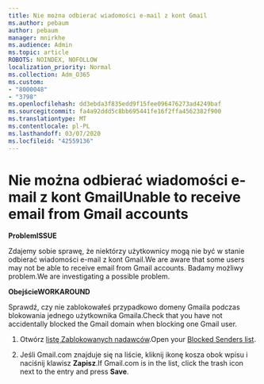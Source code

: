 ```yaml
---
title: Nie można odbierać wiadomości e-mail z kont Gmail
ms.author: pebaum
author: pebaum
manager: mnirkhe
ms.audience: Admin
ms.topic: article
ROBOTS: NOINDEX, NOFOLLOW
localization_priority: Normal
ms.collection: Adm_O365
ms.custom:
- "8000048"
- "3798"
ms.openlocfilehash: dd3ebda3f835edd9f15fee096476273ad4249baf
ms.sourcegitcommit: fa4a92ddd5c8bb695441fe16f2ffa4562382f900
ms.translationtype: MT
ms.contentlocale: pl-PL
ms.lasthandoff: 03/07/2020
ms.locfileid: "42559136"
---
```

# <a name="unable-to-receive-email-from-gmail-accounts"></a><span data-ttu-id="e9659-102">Nie można odbierać wiadomości e-mail z kont Gmail</span><span class="sxs-lookup"><span data-stu-id="e9659-102">Unable to receive email from Gmail accounts</span></span>

<span data-ttu-id="e9659-103">**Problem**</span><span class="sxs-lookup"><span data-stu-id="e9659-103">**ISSUE**</span></span>

<span data-ttu-id="e9659-104">Zdajemy sobie sprawę, że niektórzy użytkownicy mogą nie być w stanie odbierać wiadomości e-mail z kont Gmail.</span><span class="sxs-lookup"><span data-stu-id="e9659-104">We are aware that some users may not be able to receive email from Gmail accounts.</span></span> <span data-ttu-id="e9659-105">Badamy możliwy problem.</span><span class="sxs-lookup"><span data-stu-id="e9659-105">We are investigating a possible problem.</span></span>

<span data-ttu-id="e9659-106">**Obejście**</span><span class="sxs-lookup"><span data-stu-id="e9659-106">**WORKAROUND**</span></span>

<span data-ttu-id="e9659-107">Sprawdź, czy nie zablokowałeś przypadkowo domeny Gmaila podczas blokowania jednego użytkownika Gmaila.</span><span class="sxs-lookup"><span data-stu-id="e9659-107">Check that you have not accidentally blocked the Gmail domain when blocking one Gmail user.</span></span>

1. <span data-ttu-id="e9659-108">Otwórz [listę Zablokowanych nadawców](https://go.microsoft.com/fwlink/?linkid=2121010).</span><span class="sxs-lookup"><span data-stu-id="e9659-108">Open your [Blocked Senders list](https://go.microsoft.com/fwlink/?linkid=2121010).</span></span>

2. <span data-ttu-id="e9659-109">Jeśli Gmail.com znajduje się na liście, kliknij ikonę kosza obok wpisu i naciśnij klawisz **Zapisz**.</span><span class="sxs-lookup"><span data-stu-id="e9659-109">If Gmail.com is in the list, click the trash icon next to the entry and press **Save**.</span></span>
